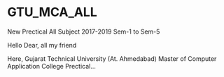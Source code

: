 # GTU_MCA_ALL
New Prectical All Subject 2017-2019 Sem-1 to Sem-5


Hello 
Dear, all my friend 

Here, Gujarat Technical University (At. Ahmedabad) Master of Computer Application College Prectical...
